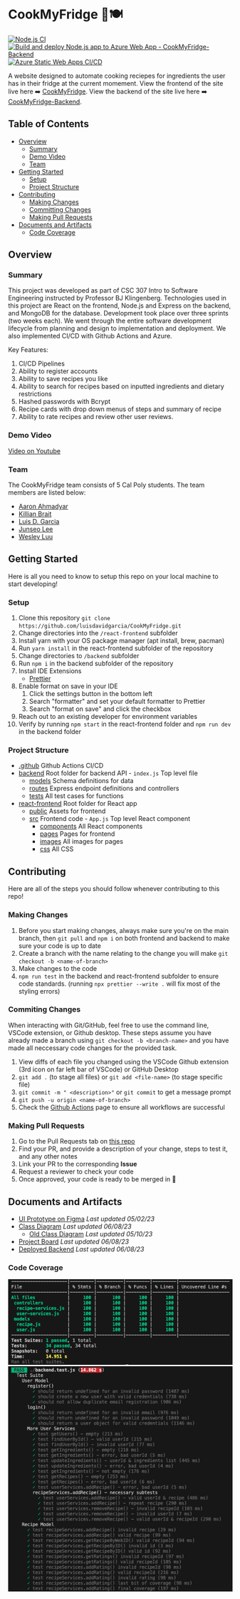 # CookMyFridge 🍳🍽️

[![Node.js CI](https://github.com/luisdavidgarcia/CookMyFridge/actions/workflows/node.js.yml/badge.svg?branch=master)](https://github.com/luisdavidgarcia/CookMyFridge/actions/workflows/node.js.yml)
[![Build and deploy Node.js app to Azure Web App - CookMyFridge-Backend](https://github.com/luisdavidgarcia/CookMyFridge/actions/workflows/master_cookmyfridge-backend.yml/badge.svg)](https://github.com/luisdavidgarcia/CookMyFridge/actions/workflows/master_cookmyfridge-backend.yml)
[![Azure Static Web Apps CI/CD](https://github.com/luisdavidgarcia/CookMyFridge/actions/workflows/azure-static-web-apps-orange-pond-0e4be601e.yml/badge.svg)](https://github.com/luisdavidgarcia/CookMyFridge/actions/workflows/azure-static-web-apps-orange-pond-0e4be601e.yml) 

A website designed to automate cooking reciepes for ingredients the user has in their fridge at the current momement. View the frontend of the site live here ➡️ [CookMyFridge](https://orange-pond-0e4be601e.3.azurestaticapps.net/). View the backend of the site live here ➡️ [CookMyFridge-Backend](https://cookmyfridge-backend.azurewebsites.net/).

## Table of Contents

- [Overview](#overview)
  - [Summary](#summary)
  - [Demo Video](#demo-video)
  - [Team](#team)
- [Getting Started](#getting-started)
  - [Setup](#setup)
  - [Project Structure](#project-structure)
- [Contributing](#contributing)
  - [Making Changes](#making-changes)
  - [Committing Changes](#commiting-changes)
  - [Making Pull Requests](#making-pull-requests)
- [Documents and Artifacts](#documents-and-artifacts)
  - [Code Coverage](#code-coverage)

## Overview

### Summary

This project was developed as part of CSC 307 Intro to Software Engineering instructed by Professor BJ Klingenberg. Technologies used in this project are React on the frontend, Node.js and Express on the backend, and MongoDB for the database. Development took place over three sprints (two weeks each). We went through the entire software development lifecycle from planning and design to implementation and deployment. We also implemented CI/CD with Github Actions and Azure.

Key Features:
1. CI/CD Pipelines
2. Ability to register accounts
3. Ability to save recipes you like
6. Ability to search for recipes based on inputted ingredients and dietary restrictions
7. Hashed passwords with Bcrypt
8. Recipe cards with drop down menus of steps and summary of recipe
9. Ability to rate recipes and review other user reviews.


### Demo Video 

[Video on Youtube](https://youtu.be/v0hSx1CVdYk)

### Team

The CookMyFridge team consists of 5 Cal Poly students. The team members are listed below:

- [Aaron Ahmadyar](https://github.com/aahmadyar123)
- [Killian Brait](https://github.com/killian-brait)
- [Luis D. Garcia](https://github.com/luisdavidgarcia)
- [Junseo Lee](https://github.com/junseo-lee-git)
- [Wesley Luu](https://github.com/Westluu)

## Getting Started

Here is all you need to know to setup this repo on your local machine to start developing!

### Setup

1. Clone this repository `git clone https://github.com/luisdavidgarcia/CookMyFridge.git`
2. Change directories into the `/react-frontend` subfolder
3. Install yarn with your OS package manager (apt install, brew, pacman)
3. Run `yarn install` in the react-frontend subfolder of the repository
4. Change directories to `/backend` subfolder
5. Run `npm i` in the backend subfolder of the repository
6. Install IDE Extensions
   - [Prettier](https://marketplace.visualstudio.com/items?itemName=esbenp.prettier-vscode)
7. Enable format on save in your IDE
   1. Click the settings button in the bottom left
   2. Search "formatter" and set your default formatter to Prettier
   3. Search "format on save" and click the checkbox
8. Reach out to an existing developer for environment variables
9. Verify by running `npm start` in the react-frontend folder and `npm run dev` in the backend folder

### Project Structure

- [.github](./github/) Github Actions CI/CD
- [backend](./backend/) Root folder for backend API - `index.js` Top level file
  - [models](./backend/models/) Schema definitions for data
  - [routes](./backend/routes/) Express endpoint definitions and controllers
  - [tests](./backend/tests/) All test cases for functions
- [react-frontend](./react-frontend/) Root folder for React app
  - [public](./react-frontend/public/) Assets for frontend
  - [src](./react-frontend/src/) Frontend code - `App.js` Top level React component
    - [components](./react-frontend/src/components/) All React components
    - [pages](./react-frontend/src/pages/) Pages for frontend
    - [images](./react-frontend/src/images/) All images for pages
    - [css](./react-frontend/src/css/) All CSS

## Contributing

Here are all of the steps you should follow whenever contributing to this repo!

### Making Changes

1. Before you start making changes, always make sure you're on the main branch, then `git pull` and `npm i` on both frontend and backend to make sure your code is up to date
2. Create a branch with the name relating to the change you will make `git checkout -b <name-of-branch>`
3. Make changes to the code
4. `npm run test` in the backend and react-frontend subfolder to ensure code standards. (running `npx prettier --write .` will fix most of the styling errors)

### Commiting Changes

When interacting with Git/GitHub, feel free to use the command line, VSCode extension, or Github desktop. These steps assume you have already made a branch using `git checkout -b <branch-name>` and you have made all neccessary code changes for the provided task.

1. View diffs of each file you changed using the VSCode Github extension (3rd icon on far left bar of VSCode) or GitHub Desktop
2. `git add .` (to stage all files) or `git add <file-name>` (to stage specific file)
3. `git commit -m " <description>"` or
   `git commit` to get a message prompt
4. `git push -u origin <name-of-branch>`
5. Check the [Github Actions](https://github.com/bbmcmann/307MovieProject/actions) page to ensure all workflows are successful

### Making Pull Requests

1. Go to the Pull Requests tab on [this repo](https://github.com/luisdavidgarcia/CookMyFridge/pulls)
2. Find your PR, and provide a description of your change, steps to test it, and any other notes
3. Link your PR to the corresponding **Issue**
4. Request a reviewer to check your code
5. Once approved, your code is ready to be merged in 🎉

## Documents and Artifacts

- [UI Prototype on Figma](https://www.figma.com/file/aiMV0RDdwZRwe6ndwtWHBT/CookMyFridge-StoryBoard?node-id=0-1&t=QBe2OVX9WKU5nJmk-0) _Last updated 05/02/23_
- [Class Diagram](https://drive.google.com/file/d/1iqZiNevEnAf7zqDmcD-88IeJArNjcI-k/view?usp=sharing) _Last updated 06/08/23_
  - [Old Class Diagram](https://drive.google.com/file/d/1b9TPzRBATNbwP3GYv5hafMv3em1Qn5tf/view?usp=share_link) _Last updated 05/10/23_
- [Project Board](https://github.com/users/luisdavidgarcia/projects/1/views/1) _Last updated 06/08/23_
- [Deployed Backend](https://cookmyfridge-backend.azurewebsites.net/) _Last updated 06/08/23_

### Code Coverage
![Code Coverage](backend/codeCoverage.png)
![Code Tests](backend/codeTests.png)
